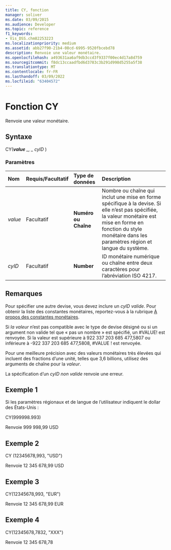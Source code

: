 ```yaml
---
title: CY, fonction
manager: soliver
ms.date: 03/09/2015
ms.audience: Developer
ms.topic: reference
f1_keywords:
- Vis_DSS.chm82253223
ms.localizationpriority: medium
ms.assetid: abb27f90-21b4-08cd-6995-9520fbcebd78
description: Renvoie une valeur monétaire.
ms.openlocfilehash: a493631aa6af9db3ccd3f9337f00ec4d17a8d759
ms.sourcegitcommit: f8dc13ccaadfbd6d3783c3b291d998d5255a5f38
ms.translationtype: MT
ms.contentlocale: fr-FR
ms.lasthandoff: 03/09/2022
ms.locfileid: "63404572"
---
```

# <a name="cy-function"></a>Fonction CY

Renvoie une valeur monétaire.
  
## <a name="syntax"></a>Syntaxe

CY(***value** _, _ *_cyID_** )
  
### <a name="parameters"></a>Paramètres

|**Nom**|**Requis/Facultatif**|**Type de données**|**Description**|
|:-----|:-----|:-----|:-----|
| *value* <br/> |Facultatif  <br/> |**Numéro ou Chaîne** <br/> |Nombre ou chaîne qui inclut une mise en forme spécifique à la devise. Si elle n’est pas spécifiée, la valeur monétaire est mise en forme en fonction du style monétaire dans les paramètres région et langue du système. |
| *cyID* <br/> |Facultatif  <br/> |**Number** <br/> |ID monétaire numérique ou chaîne entre deux caractères pour l’abréviation ISO 4217. |

## <a name="remarks"></a>Remarques

Pour spécifier une autre devise, vous devez inclure un  *cyID valide*. Pour obtenir la liste des constantes monétaires, reportez-vous à la rubrique [À propos des constantes monétaires](about-currency-constants.md).
  
Si  *la valeur* n’est pas compatible avec le type de devise désigné ou si un argument non valide tel que « pas un nombre » est spécifié, un #VALUE! est renvoyée. Si  la valeur est supérieure à 922 337 203 685 477,5807 ou inférieure à -922 337 203 685 477,5808, #VALUE ! est renvoyée.
  
Pour une meilleure précision avec des valeurs monétaires très élevées qui incluent des fractions d’une unité, telles que 3,6 billions, utilisez des arguments de chaîne pour la  *valeur*.
  
La spécification d’un  *cyID non valide* renvoie une erreur.
  
## <a name="example-1"></a>Exemple 1

Si les paramètres régionaux et de langue de l’utilisateur indiquent le dollar des États-Unis :
  
CY(999998.993)
  
Renvoie 999 998,99 USD
  
## <a name="example-2"></a>Exemple 2

CY (12345678,993, "USD")
  
Renvoie 12 345 678,99 USD
  
## <a name="example-3"></a>Exemple 3

CY(12345678,993, "EUR")
  
Renvoie 12 345 678,99 EUR
  
## <a name="example-4"></a>Exemple 4

CY(12345678,7832, "XXX")
  
Renvoie 12 345 678,78
  